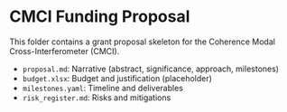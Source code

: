 # CMCI Funding Proposal

This folder contains a grant proposal skeleton for the Coherence Modal Cross-Interferometer (CMCI).

- `proposal.md`: Narrative (abstract, significance, approach, milestones)
- `budget.xlsx`: Budget and justification (placeholder)
- `milestones.yaml`: Timeline and deliverables
- `risk_register.md`: Risks and mitigations

